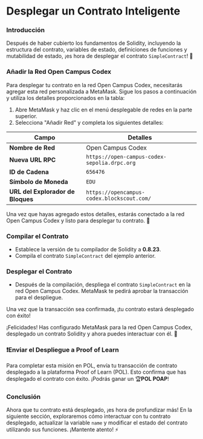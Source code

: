 # Desplegar un Contrato Inteligente

### Introducción

Después de haber cubierto los fundamentos de Solidity, incluyendo la estructura del contrato, variables de estado, definiciones de funciones y mutabilidad de estado, ¡es hora de desplegar el contrato `SimpleContract`! 🚀

### Añadir la Red Open Campus Codex

Para desplegar tu contrato en la red Open Campus Codex, necesitarás agregar esta red personalizada a MetaMask. Sigue los pasos a continuación y utiliza los detalles proporcionados en la tabla:

1. Abre MetaMask y haz clic en el menú desplegable de redes en la parte superior.
2. Selecciona "Añadir Red" y completa los siguientes detalles:

| **Campo**            | **Detalles**                                  |
|----------------------|----------------------------------------------|
| **Nombre de Red**     | Open Campus Codex                            |
| **Nueva URL RPC**     | `https://open-campus-codex-sepolia.drpc.org` |
| **ID de Cadena**      | `656476`                                     |
| **Símbolo de Moneda** | `EDU`                                        |
| **URL del Explorador de Bloques** | `https://opencampus-codex.blockscout.com/` |

Una vez que hayas agregado estos detalles, estarás conectado a la red Open Campus Codex y listo para desplegar tu contrato. 🎉

### Compilar el Contrato

- Establece la versión de tu compilador de Solidity a **0.8.23**.
- Compila el contrato `SimpleContract` del ejemplo anterior.

### Desplegar el Contrato

- Después de la compilación, despliega el contrato `SimpleContract` en la red Open Campus Codex. MetaMask te pedirá aprobar la transacción para el despliegue.

Una vez que la transacción sea confirmada, ¡tu contrato estará desplegado con éxito!

¡Felicidades! Has configurado MetaMask para la red Open Campus Codex, desplegado un contrato Solidity y ahora puedes interactuar con él. 🎉

### ❗Enviar el Despliegue a Proof of Learn

Para completar esta misión en POL, envía tu transacción de contrato desplegado a la plataforma Proof of Learn (POL). Esto confirma que has desplegado el contrato con éxito. ¡Podrás ganar un 🏆**POL POAP**!

### Conclusión

Ahora que tu contrato está desplegado, ¡es hora de profundizar más! En la siguiente sección, exploraremos cómo interactuar con tu contrato desplegado, actualizar la variable `name` y modificar el estado del contrato utilizando sus funciones. ¡Mantente atento! ⚡